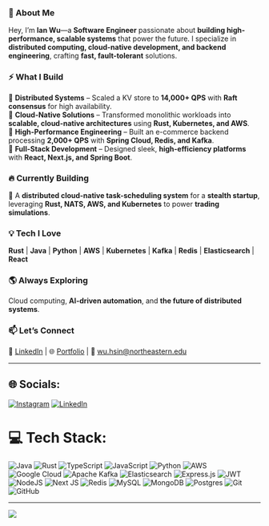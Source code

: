 ### 🚀 About Me  

Hey, I’m **Ian Wu**—a **Software Engineer** passionate about **building high-performance, scalable systems** that power the future. I specialize in **distributed computing, cloud-native development, and backend engineering**, crafting **fast, fault-tolerant** solutions.  

### ⚡ What I Build  
🔹 **Distributed Systems** – Scaled a KV store to **14,000+ QPS** with **Raft consensus** for high availability.  
🔹 **Cloud-Native Solutions** – Transformed monolithic workloads into **scalable, cloud-native architectures** using **Rust, Kubernetes, and AWS**.  
🔹 **High-Performance Engineering** – Built an e-commerce backend processing **2,000+ QPS** with **Spring Cloud, Redis, and Kafka**.  
🔹 **Full-Stack Development** – Designed sleek, **high-efficiency platforms** with **React, Next.js, and Spring Boot**.  

### 🔥 Currently Building  
🚀 A **distributed cloud-native task-scheduling system** for a **stealth startup**, leveraging **Rust, NATS, AWS, and Kubernetes** to power **trading simulations**.  

### 💡 Tech I Love  
**Rust** | **Java** | **Python** | **AWS** | **Kubernetes** | **Kafka** | **Redis** | **Elasticsearch** | **React**  

### 🌎 Always Exploring  
Cloud computing, **AI-driven automation**, and **the future of distributed systems**.  

### 📫 Let’s Connect  
💼 [LinkedIn](https://www.linkedin.com/in/ianwu0915/) | 🌐 [Portfolio](https://ianwu.netlify.app/) | 📧 wu.hsin@northeastern.edu  

---

## 🌐 Socials:
[![Instagram](https://img.shields.io/badge/Instagram-%23E4405F.svg?logo=Instagram&logoColor=white)](https://instagram.com/https://www.instagram.com/midnight_foodiy/) [![LinkedIn](https://img.shields.io/badge/LinkedIn-%230077B5.svg?logo=linkedin&logoColor=white)](https://linkedin.com/in/https://www.linkedin.com/in/ianwu0915/) 

# 💻 Tech Stack:
![Java](https://img.shields.io/badge/java-%23ED8B00.svg?style=for-the-badge&logo=openjdk&logoColor=white) ![Rust](https://img.shields.io/badge/rust-%23000000.svg?style=for-the-badge&logo=rust&logoColor=white) ![TypeScript](https://img.shields.io/badge/typescript-%23007ACC.svg?style=for-the-badge&logo=typescript&logoColor=white) ![JavaScript](https://img.shields.io/badge/javascript-%23323330.svg?style=for-the-badge&logo=javascript&logoColor=%23F7DF1E) ![Python](https://img.shields.io/badge/python-3670A0?style=for-the-badge&logo=python&logoColor=ffdd54) ![AWS](https://img.shields.io/badge/AWS-%23FF9900.svg?style=for-the-badge&logo=amazon-aws&logoColor=white) ![Google Cloud](https://img.shields.io/badge/GoogleCloud-%234285F4.svg?style=for-the-badge&logo=google-cloud&logoColor=white) ![Apache Kafka](https://img.shields.io/badge/Apache%20Kafka-000?style=for-the-badge&logo=apachekafka) ![Elasticsearch](https://img.shields.io/badge/elasticsearch-%230377CC.svg?style=for-the-badge&logo=elasticsearch&logoColor=white) ![Express.js](https://img.shields.io/badge/express.js-%23404d59.svg?style=for-the-badge&logo=express&logoColor=%2361DAFB) ![JWT](https://img.shields.io/badge/JWT-black?style=for-the-badge&logo=JSON%20web%20tokens) ![NodeJS](https://img.shields.io/badge/node.js-6DA55F?style=for-the-badge&logo=node.js&logoColor=white) ![Next JS](https://img.shields.io/badge/Next-black?style=for-the-badge&logo=next.js&logoColor=white) ![Redis](https://img.shields.io/badge/redis-%23DD0031.svg?style=for-the-badge&logo=redis&logoColor=white) ![MySQL](https://img.shields.io/badge/mysql-4479A1.svg?style=for-the-badge&logo=mysql&logoColor=white) ![MongoDB](https://img.shields.io/badge/MongoDB-%234ea94b.svg?style=for-the-badge&logo=mongodb&logoColor=white) ![Postgres](https://img.shields.io/badge/postgres-%23316192.svg?style=for-the-badge&logo=postgresql&logoColor=white) ![Git](https://img.shields.io/badge/git-%23F05033.svg?style=for-the-badge&logo=git&logoColor=white) ![GitHub](https://img.shields.io/badge/github-%23121011.svg?style=for-the-badge&logo=github&logoColor=white)

---
[![](https://visitcount.itsvg.in/api?id=ianwu0915&icon=0&color=0)](https://visitcount.itsvg.in)

